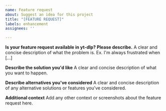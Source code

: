 ```yaml
---
name: Feature request
about: Suggest an idea for this project
title: "[FEATURE REQUEST]"
labels: enhancement
assignees: ''

---
```


**Is your feature request available in yt-dlp? Please describe.**
A clear and concise description of what the problem is. Ex. I'm always frustrated when [...]

**Describe the solution you'd like**
A clear and concise description of what you want to happen.

**Describe alternatives you've considered**
A clear and concise description of any alternative solutions or features you've considered.

**Additional context**
Add any other context or screenshots about the feature request here.
